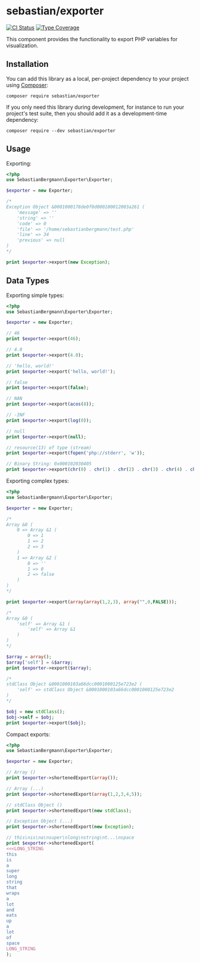 # sebastian/exporter

[![CI Status](https://github.com/sebastianbergmann/exporter/workflows/CI/badge.svg)](https://github.com/sebastianbergmann/exporter/actions)
[![Type Coverage](https://shepherd.dev/github/sebastianbergmann/exporter/coverage.svg)](https://shepherd.dev/github/sebastianbergmann/exporter)

This component provides the functionality to export PHP variables for visualization.

## Installation

You can add this library as a local, per-project dependency to your project using [Composer](https://getcomposer.org/):

```
composer require sebastian/exporter
```

If you only need this library during development, for instance to run your project's test suite, then you should add it as a development-time dependency:

```
composer require --dev sebastian/exporter
```

## Usage

Exporting:

```php
<?php
use SebastianBergmann\Exporter\Exporter;

$exporter = new Exporter;

/*
Exception Object &0001000178de0f0d000100012003a261 (
    'message' => ''
    'string' => ''
    'code' => 0
    'file' => '/home/sebastianbergmann/test.php'
    'line' => 34
    'previous' => null
)
*/

print $exporter->export(new Exception);
```

## Data Types

Exporting simple types:

```php
<?php
use SebastianBergmann\Exporter\Exporter;

$exporter = new Exporter;

// 46
print $exporter->export(46);

// 4.0
print $exporter->export(4.0);

// 'hello, world!'
print $exporter->export('hello, world!');

// false
print $exporter->export(false);

// NAN
print $exporter->export(acos(8));

// -INF
print $exporter->export(log(0));

// null
print $exporter->export(null);

// resource(13) of type (stream)
print $exporter->export(fopen('php://stderr', 'w'));

// Binary String: 0x000102030405
print $exporter->export(chr(0) . chr(1) . chr(2) . chr(3) . chr(4) . chr(5));
```

Exporting complex types:

```php
<?php
use SebastianBergmann\Exporter\Exporter;

$exporter = new Exporter;

/*
Array &0 (
    0 => Array &1 (
        0 => 1
        1 => 2
        2 => 3
    )
    1 => Array &2 (
        0 => ''
        1 => 0
        2 => false
    )
)
*/

print $exporter->export(array(array(1,2,3), array("",0,FALSE)));

/*
Array &0 (
    'self' => Array &1 (
        'self' => Array &1
    )
)
*/

$array = array();
$array['self'] = &$array;
print $exporter->export($array);

/*
stdClass Object &0001000103a66dcc0001000125e723e2 (
    'self' => stdClass Object &0001000103a66dcc0001000125e723e2
)
*/

$obj = new stdClass();
$obj->self = $obj;
print $exporter->export($obj);
```

Compact exports:

```php
<?php
use SebastianBergmann\Exporter\Exporter;

$exporter = new Exporter;

// Array ()
print $exporter->shortenedExport(array());

// Array (...)
print $exporter->shortenedExport(array(1,2,3,4,5));

// stdClass Object ()
print $exporter->shortenedExport(new stdClass);

// Exception Object (...)
print $exporter->shortenedExport(new Exception);

// this\nis\na\nsuper\nlong\nstring\nt...\nspace
print $exporter->shortenedExport(
<<<LONG_STRING
this
is
a
super
long
string
that
wraps
a
lot
and
eats
up
a
lot
of
space
LONG_STRING
);
```
